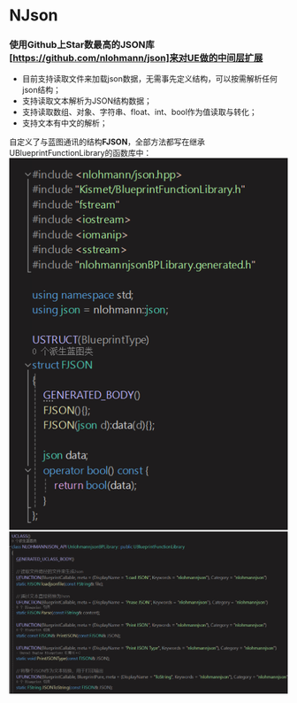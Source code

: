 # NJson
### 使用Github上Star数最高的JSON库[https://github.com/nlohmann/json]来对UE做的中间层扩展
- 目前支持读取文件来加载json数据，无需事先定义结构，可以按需解析任何json结构；
- 支持读取文本解析为JSON结构数据；
- 支持读取数组、对象、字符串、float、int、bool作为值读取与转化；
- 支持文本有中文的解析；

自定义了与蓝图通讯的结构**FJSON**，全部方法都写在继承UBlueprintFunctionLibrary的函数库中：
![alt text](Resources/image.png)
![alt text](Resources/image-1.png)


